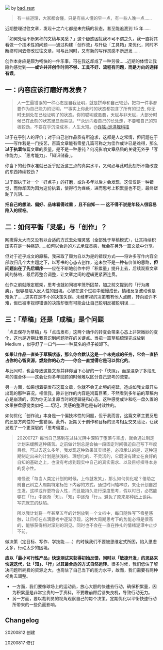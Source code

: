 ![](https://raw.githubusercontent.com/onlinepic/Image-hosting-service/master/img/men%20sit%20in%20bench%20and%20writting%20for%20stimulate%20health%20and%20brain%20design%20se.jpg)
by [bad_rest](https://dribbble.com/naufalabdura)

> 有一些道理，大家都会懂，只是有些人懂的早一点，有一些人晚一点……

近期整理过往文章，发现十之六七都是未完稿的状态，甚至能追溯到 15 年……

「如何处理不断累积的文稿与灵感？」这个疑惑困扰我不可不谓之久，我一直将其看做一个技术性的问题——通过构建「创作流」与升级「工具箱」来优化，同时不断挤时间去修改过往文章，可与此同时，又有新的写作灵感不断迸发……

创作本身应是颇为畅快的一件乐事，可在我这却成了一种劳役……近期的体悟让我隐约感觉到——**或许并非创作时间不够、工具不好、流程有问题，而是方向的选择有误**。

## 一：内容应该打磨好再发表？

> 人一生最错误的一种心态是自我证明，就是拼命和自己较劲，把每一件事都要作为自己能力的证明，**事实上你此时的状态都包含了所有的过去, 你无时无刻处在已经证明了的状态。你的聪明或愚蠢，天赋与非天赋，大部分时候已在此刻的状态里显而易见。**永远向着自己的长处走，不要和自己的短板较劲，不要在乎沉没成本，人生太短。@[许铁-巡洋舰科技](https://www.zhihu.com/people/hun-dun-xun-yang-jian)

过于在乎别人的评价；对于自己创作品质有所追求，这都是人之常情，但问题在于——写作若是一门技艺，百篇文章能有零星几篇可称之为佳作或许已是难得，那么**过于执着**每篇文章的质量，是不是一种愚钝？何况影响文章品质的关键无外乎「写作能力」、「思考能力」、「知识储备」。

你当下的创作水准就已近乎贴近这三点的真实水平，又何必与此时此刻所不能改变的东西持续较劲？

过于固执于对一个「好点子」的打磨，或许多年以后才会发现，这仅仅是一种错觉，而你却因为因为这份执着，使得行为瘫痪，进而思考上积累量也不足，最终蹉跎了光阴……

**把自己的想法、偏好、品味看得过重 ，且不自知— — 这不得不说是年轻人很容易陷入的桎梏**。

## 二：如何平衡「灵感」与「创作」？

网撒得太大而又没有以合适的方式去处理灵感（全部处于草稿模式），让其持续积压实在是一种痛楚……如何以合适的方式承载灵感，我会在另外一篇文章中分享。

但对于近乎成文的原稿，我采取了颇为自以为是的错误方式——将许多写作内容全部收归几个大主题之下，以写书的心态去创作，这未尝不是一种有价值的思路，**但问题出在了先后顺序**——应在不断地创作中将「积累量」提升上去，后续观察文章间的脉络，最后再整合调整，让文章之间的逻辑更紧密连贯。

创作之前就限定框架，思考也就如同被牢笼所囚禁，加之前文提到的「行为瘫痪」，很容易陷入反人性的困境。心智在这个过程中缓慢成长，情绪反复波动也是难免了……这实在是不小的决策失误。未经审视的决策若有他人点醒，转向或许不难，但已被审视却错误的决策却很有可能会让自己聪明反被聪明误……

## 三：「草稿」还是「成稿」是个问题

「点击保存为草稿」与「点击发布」这两个动作的转变会带来心态上非常微妙的变化，这也是近期让我意识到问题所在的关键点。当把一篇草稿梳理完成放到 Medium ，似乎舒了一口气——一种莫名的担子被卸下。

**如果让作品一直处于草稿状态，那么你会默认这是一个未完成的任务，它会一直挤占你的心智资源，燃烧你的心力——你会一直觉得它是可以优化的**。

与此同时，也会导致这篇文章并非你当下心智的一个「快照」，而是混杂了多段思考的混合体——这会让你多年回顾的时候难以区分自己思考的流变。

另一方面，如果想着要发布这篇文章，你就不会无止境的拖延，造成如我文章开头出现的那种窘况，相信我，除非创作的内容是鸿篇巨著，不然看到多年前的草稿内心是崩溃的，因为你无法复原当时的逻辑链和心态。这种感觉或许和吃一盘久置的水果拼盘感觉类似吧……切记，灵感的整理也是有时效性的。

如何优化「创作流」本身是一个偏技术性的问题，但于我而言，这篇文章主要反思的还是方向性的一些错误。此外，近期关于创作和目标的思考相互交叉验证，让我发现了一个更深层的「思考偏差」。

> 20200727-每当自己感到在过往光阴中深陷于堕落与空虚，就会通过制定计划来缓解这种痛苦。之前做计划总是会抽一段固定时间强迫自己写下年度目标，可过去这么多年，我发现这种效果其实很差，必须承认的是，这种短期制定出来的计划是肤浅的、理想化的、不灵活的，它既没有建立在良好的自知的基础之上，也没有考虑到现实中自己的真实需求、以及目标探寻本身的复杂性。
> 
> 难怪说「每当人类定计划的时候，上帝就发笑」，那么如何优化呢？借助之前自己树立大周期特定标签下内容的方式，通过时间轴串联，来让计划自然生发。这样或许更符合人性，而且能持久进行深度思考，假以时日，必然能够在「行」中逐渐「知」，「知」中逐渐「行」。避免了原来那种纸上谈兵，写完就忘的缺陷。
> 
> 所以我计划将一年甚至五年的计划放到一个文档中，每日随性写下零星感触，让目标在点滴思考中逐渐浮现，这种大周期思考下的势能必将是很高的，能够获得相对深刻的洞见。同时也不会在一直在挣扎的情绪泥潭中止步不前。

做决策（定目标、写作、学技能……）的时候我们不要被思维定式所困，陷入思虑太多，行动太少的困境。

**应以「最小可行性产品」快速测试来获得初始反馈，同时以「敏捷开发」的思路来快速迭代，让「知」、「行」以其最合适的方式自然运转**。很多时候，我们低估了解决问题所耗费的资源之大，也高估了自己当下的能力水平，故而，我们需要有两种视角去调整。

- 一方面，我们要像球场上的运动员，放心大胆的快速去行动，确保积累量，因为积累量是非常宝贵的一手资料，不要瞻前顾后错失良机，导致行动无力。
- 另一方面，要以裁判员的视角观察自己的每个决策。定期优化以平衡快速行动所带来的一些负面影响。

## Changelog

20200812 创建

20200817 修订
